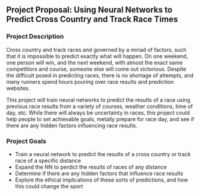 ## Project Proposal: Using Neural Networks to Predict Cross Country and Track Race Times

### Project Description

Cross country and track races and governed by a miriad of factors, such that it is impossible to predict exactly what will happen. On one weekend, one person will win, and the next weekend, with almost the exact same competitiors and course, someone else will come out victorious. Despite the difficult posed in predicting races, there is no shortage of attempts, and many runners spend hours pouring over race results and prediction websites. 

This project will train neural networks to predict the results of a race using previous race results from a variety of courses, weather conditions, time of day, etc. While there will always be uncertainty in races, this project could help people to set achievable goals, metally prepare for race day, and see if there are any hidden factors influencing race results. 

### Project Goals

- Train a neural network to predict the results of a cross country or track race of a specific distance
- Expand the NN to perdict the results of races of any distance
- Determine if there are any hidden factors that influence race results
- Explore the ethical implications of these sorts of predictions, and how this could change the sport

